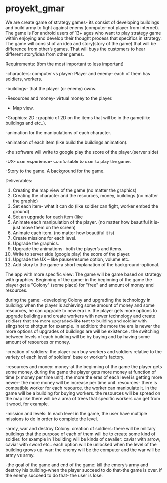 # proyekt_gmar

We are create game of strategy games- its consist of developing buildings and build army to fight against enemy (computer-not player from internet). The game is For android users of 13+ ages who want to play strategy game within enjoying and develop their thought process that specifics in strategy. The game will consist of an idea and story(story of the game) that will be difference from other’s games. That will buys the customers to hear different story/idea from other games.

Requirements: (fom the most important to less important)

-characters: computer vs player: Player and enemy- each of them has soldiers, workers.

-buildings- that the player (or enemy) owns.

-Resources and money- virtual money to the player.

- Map view.

-Graphics: 2D  : graphic of 2D on the items that will be in the game(like buildings and etc..).

-animation for the manipulations of each character.

-animation of each item (like build the buildings animation).

-the software will write to google play the score of the player.(server side)

-UX- user experience- comfortable to user to play the game. 

-Story to the game. A background for the game.





Deliverables:
1)	Creating the map view of the game (no matter the graphics)
2)	Creating the character and the resources, money, buildings.(no matter the graphic)
3)	Set each item- what it can do (like soldier can fight, worker embed the ground)
4)	Set an upgrade for each item (like 
5)	Animate each manipulation of the player. (no matter how beautiful it is-just move them on the screen)
6)	Animate each item. (no matter how beautiful it is)
7)	Create missions for each level.
8)	Upgrade the graphics.
9)	Upgrade the animations- both the player’s and items.
10)	Write to server side (google play) the score of the player.
11)	Upgrade the UX – like pause/resume option, volume etc..
12)	Add story to the game-a short explanation of the background-optional.
    
The app with more specific view:
The game will be game based on strategy with graphics.
Beginning of the game:
in the beginning of the game the player get a "Colony" (some place) for "free" and amount of money and resources.

during the game:
-developing Colony and upgrading the technology in building:
when the player is achieving some amount of money and some resources, he can upgrade to new era i.e. the player gets more options to upgrade buildings and create workers with newer technology and create soldiers that are more upgraded-like tent to building and soldier with slingshot to shotgun for example.
in addition: the more the era is newer the more options of upgrades of buildings are will be existence . the switching between levels of each building will be by buying and by having some amount of resources or money.

-creation of soldiers:
the player can buy workers and soldiers relative to the variety of each level of soldiers' base or worker's factory.


-resources and money:
money-at the beginning of the game the player gets some money. during the game the player gets more money at function of time (x money per time unit). the more the eras of each level is getting more newer- the more money will be increase per time unit.
resources- there is compatible worker for each resource. the worker can manipulate it.
in the game will be a building for buying workers.
the resources will be spread on the map like there will be a area of trees that specific workers can get from it wood, for example.

-mission and levels:
In each level in the game, the user have multiple missions to do in order to complete the level.

-army, war and destroy Colony:
creation of soldiers: there will be military buildings that the purpose of each of them will be to create some kind of soldier. for example in 1 building will be kinds  of cavalier: caviar with arrow, caviar with sword etc..
each option will be unlocked when the level of the building grows up.
war: the enemy will be the computer and the war will be army vs army.


-the goal of the game and end of the game: kill the emery’s army and destroy his building-when the player succeed to do that-the game is over. if the enemy succeed to do that- the user is lose.



